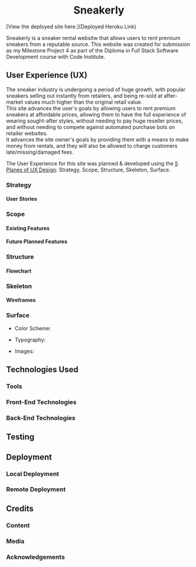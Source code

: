 <h1 align="center">Sneakerly</h1>

[View the deployed site here.](Deployed Heroku Link)

Sneakerly is a sneaker rental websitw that allows users to rent premium sneakers from a reputable source. This website was created for submission as my Milestone Project 4 as part of the Diploma in Full Stack Software Development course with Code Institute.<br>
 
## User Experience (UX)

The sneaker industry is undergoing a period of huge growth, with popular sneakers selling out instantly from retailers, and being re-sold at after-market values much higher than the original retail value.<br>
This site advances the user's goals by allowing users to rent premium sneakers at affordable prices, allowing them to have the full experience of wearing sought-after styles, without needing to pay huge reseller prices, and without needing to compete against automated purchase bots on retailer websites.<br>
It advances the site owner's goals by providing them with a means to make money from rentals, and they will also be allowed to charge customers late/missing/damaged fees.<br>

The User Experience for this site was planned & developed using the [5 Planes of UX Design](https://medium.com/designcentered/ux-design-5-planes-method-b1b1d6587c05): Strategy, Scope, Structure, Skeleton, Surface.

### Strategy
#### User Stories

### Scope
#### Existing Features

#### Future Planned Features

### Structure
#### Flowchart

### Skeleton
#### Wireframes

### Surface

- Color Scheme:

- Typography:

- Images:

## Technologies Used

### Tools

### Front-End Technologies

### Back-End Technologies

## Testing

## Deployment
### Local Deployment

### Remote Deployment

## Credits

### Content

### Media

### Acknowledgements
